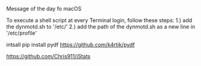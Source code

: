 Message of the day fo macOS



To execute a shell script at every Terminal login, follow these steps:
1.) add the dynmotd.sh to '/etc/'
2.) add the path of the dynmotd.sh as a new line  in '/etc/profile'


intsall pip install pydf
https://github.com/k4rtik/pydf

https://github.com/Chris911/iStats
